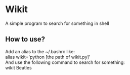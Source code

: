 # Wikit
A simple program to search for something in shell  
## How to use?
Add an alias to the ~/.bashrc like:  
alias wikit='python [the path of wikit.py]'  
And use the following command to search for something:  
wikit Beatles

